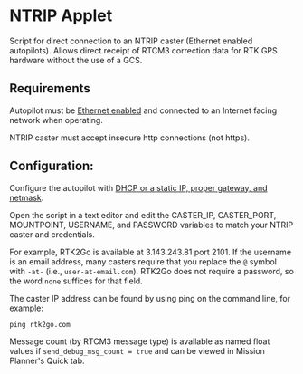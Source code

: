 # NTRIP Applet

Script for direct connection to an NTRIP caster (Ethernet enabled autopilots). Allows direct receipt of RTCM3 correction data for RTK GPS hardware without the use of a GCS.

## Requirements

Autopilot must be [Ethernet enabled](https://ardupilot.org/copter/docs/common-network.html) and connected to an Internet facing network when operating.

NTRIP caster must accept insecure http connections (not https).

## Configuration:

Configure the autopilot with [DHCP or a static IP, proper gateway, and netmask](https://ardupilot.org/copter/docs/common-network.html).


Open the script in a text editor and edit the  CASTER_IP, CASTER_PORT, MOUNTPOINT, USERNAME, and PASSWORD variables to match your NTRIP caster and credentials.

For example, RTK2Go is available at 3.143.243.81 port 2101. If the username is an email address, many casters require that you replace the `@` symbol with `-at-` (i.e., `user-at-email.com`). RTK2Go does not require a password, so the word `none` suffices for that field.

The caster IP address can be found by using ping on the command line, for example:
```
ping rtk2go.com
```

Message count (by RTCM3 message type) is available as named float values if `send_debug_msg_count = true` and can be viewed in Mission Planner's Quick tab.
